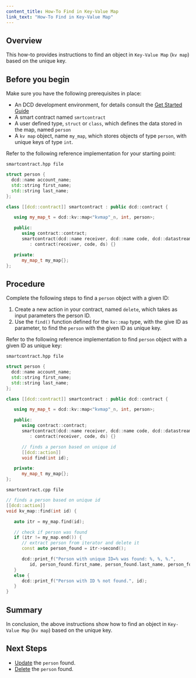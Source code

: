 ```yaml
---
content_title: How-To Find in Key-Value Map
link_text: "How-To Find in Key-Value Map"
---
```


## Overview

This how-to provides instructions to find an object in `Key-Value Map` (`kv map`) based on the unique key.

## Before you begin

Make sure you have the following prerequisites in place:

* An DCD development environment, for details consult the [Get Started Guide](https://developers.dcd.io/welcome/latest/getting-started-guide/index)
* A smart contract named `smrtcontract`
* A user defined type, `struct` or `class`, which defines the data stored in the map, named `person`
* A `kv map` object, name `my_map`, which stores objects of type `person`, with unique keys of type `int`.

Refer to the following reference implementation for your starting point:

`smartcontract.hpp file`

```cpp
struct person {
  dcd::name account_name;
  std::string first_name;
  std::string last_name;
};

class [[dcd::contract]] smartcontract : public dcd::contract {

   using my_map_t = dcd::kv::map<"kvmap"_n, int, person>;

   public:
      using contract::contract;
      smartcontract(dcd::name receiver, dcd::name code, dcd::datastream<const char*> ds)
         : contract(receiver, code, ds) {}

   private:
      my_map_t my_map{};
};
```

## Procedure

Complete the following steps to find a `person` object with a given ID:

1. Create a new action in your contract, named `delete`, which takes as input parameters the person ID.
2. Use the `find()` function defined for the `kv::map` type, with the give ID as parameter, to find the `person` with the given ID as unique key.

Refer to the following reference implementation to find `person` object with a given ID as unique key:

`smartcontract.hpp file`

```cpp
struct person {
  dcd::name account_name;
  std::string first_name;
  std::string last_name;
};

class [[dcd::contract]] smartcontract : public dcd::contract {

   using my_map_t = dcd::kv::map<"kvmap"_n, int, person>;

   public:
      using contract::contract;
      smartcontract(dcd::name receiver, dcd::name code, dcd::datastream<const char*> ds)
         : contract(receiver, code, ds) {}

      // finds a person based on unique id
      [[dcd::action]]
      void find(int id);

   private:
      my_map_t my_map{};
};
```

`smartcontract.cpp file`

```cpp
// finds a person based on unique id
[[dcd::action]]
void kv_map::find(int id) {

   auto itr = my_map.find(id);

   // check if person was found
   if (itr != my_map.end()) {
      // extract person from iterator and delete it
      const auto person_found = itr->second();

      dcd::print_f("Person with unique ID=% was found: %, %, %.",
         id, person_found.first_name, person_found.last_name, person_found.personal_id);
   }
   else {
      dcd::print_f("Person with ID % not found.", id);
   }
}
```

## Summary

In conclusion, the above instructions show how to find an object in `Key-Value Map` (`kv map`) based on the unique key.

## Next Steps

* [Update](30_how-to-upsert-into-kv-map.md) the `person` found.
* [Delete](40_how-to-delete-from-kv-map.md) the `person` found.
